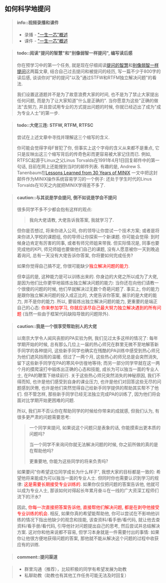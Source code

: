 ## 如何科学地提问

> #### info::视频录播和课件
> * 录播 - ["一生一芯"概述](https://www.bilibili.com/video/BV12e4y1Y76i)
> * 课件 - ["一生一芯"概述](https://ysyx.oscc.cc/slides/2205/01.html#/)

[ysyx-forum]: https://ysyx.oscc.cc/forum/

> #### todo::阅读"提问的智慧"和"别像弱智一样提问", 编写读后感
> 你在预学习中的第一个任务, 就是现在仔细阅读[提问的智慧][how to ask]和[别像弱智一样提问][stop ask]这两篇文章,
> 结合自己过去提问和被提问的经历,
> 写一篇不少于800字的读后感, 谈谈你对"好的提问"以及"通过STFW和RTFM独立解决问题"的看法.
>
> 我们设置这道题并不是为了故意浪费大家的时间, 也不是为了禁止大家提出任何问题,
> 而是为了让大家知道"什么是正确的". 当你愿意为这些"正确的做法"去努力,
> 并且尝试用专业的方式提出问题的时候, 你就已经迈出了成为"成为专业人士"的第一步.

[how to ask]: https://github.com/ryanhanwu/How-To-Ask-Questions-The-Smart-Way/blob/master/README-zh_CN.md
[stop ask]: https://github.com/tangx/Stop-Ask-Questions-The-Stupid-Ways/blob/master/README.md

> #### todo::大佬三连: STFW, RTFM, RTFSC
> 尝试在上述文章中寻找并理解这三个缩写的含义.
>
> 你可能会觉得字母F冒犯了你, 但事实上这个字母的含义从来都不是重点,
> 它只是反映出这三个缩写背后的传奇色彩而更容易被大家记住而已.
> 例如, RTFSC起源于Linux之父Linus Torvalds在1991年4月1日回复邮件中的第一句话,
> 目前在网上还能搜到当时的邮件列表.
> 有趣的是, Andrew S. Tanenbaum在[Lessons Learned from 30 Years of MINIX][minix]
> 一文中把这封邮件作为MINIX操作系统容易学习的一个例子:
> 还处于学生时代的Linus Torvalds在10天之内就把MINIX学得差不多了.

[minix]: https://cacm.acm.org/magazines/2016/3/198874-lessons-learned-from-30-years-of-minix/fulltext

<!-- -->
> #### caution::与其说是学会提问, 倒不如说是学会不提问
> 很多同学不多不少都会抱有这样的观点:
> > 我向大佬请教, 大佬告诉我答案, 我就学习了.
>
> 但你是否想过, 将来你进入公司, 你的领导让你尝试一个技术方案;
> 或者是将来你进入学校的课题组, 你的导师让你探索一个新课题.
> 你可能会觉得: 到时候身边肯定有厉害的同事, 或者有师兄师姐来带我.
> 但实际情况是, 同事也要完成他的KPI, 师兄师姐也要做他们自己的课题,
> 没有人愿意被你一天到晚追着询问, 总有一天没有大佬告诉你答案, 你将要如何完成任务?
>
> 如果你觉得自己搞不定, 你很可能缺少<font color=red>独立解决问题的能力</font>.
>
> 但幸运的是, 这种能力是可以训练出来的.
> 你身边的大佬之所以成为了大佬, 是因为他们比你更早地锻炼出独立解决问题的能力:
> 当你还在向他们请教一个很傻的问题的时候, 他们早就解决过无数个奇葩问题了.
> 事实上, 你的能力是跟你独立解决问题的投入成正比的,
> 大佬告诉你答案, 展示的是大佬的能力, 并不是你的能力.
> 所以, 要锻炼出独立解决问题的能力, 更重要的是端正自己的心态:
> <font color=red>你来参加学习, 你就应该尽自己最大努力独立解决遇到的所有问题</font>
> (当然一些由于框架代码缺陷导致的问题除外).

<!-- -->
> #### caution::我是一个很享受帮助别人的大佬
> 以南京大学令人闻风丧胆的PA实验为例, 我们见过太多这样的情况了:
> 每年学期开始的时候, 总有那么几位上一届的热心师兄在群里无微不至地解答新手同学的各种提问,
> 这些新手同学也确实在残酷的PA训练中感受到热心师兄为他们遮风挡雨的温暖.
> 但过了一两个月, 这些热心的师兄总是会突然消失, 留下这些新手同学在PA的寒风中彷徨地等待;
> 而另一部分同学早就在这一两个月的摸爬滚打中锻炼出正确的心态和技能,
> 成长为可以独当一面的专业人士, 在PA的鞭策下继续前行.
> 关于这些热心师兄突然消失的神秘原因, 我们不得而知,
> 也许是他们感受到自身的课业压力,
> 也许是他们对回答这些无尽的问题感到厌倦,
> 也许是他们突然觉得自己给新手同学提供的帮助其实帮不了他们.
> 但不管怎样, 那些新手同学已经无法独立完成PA的训练了,
> 因为他们将会面对比学期开始更困难的问题.
>
> 所以, 我们并不否认你在帮助同学的时候给你带来的成就感,
> 但我们认为, 有很多更严肃的问题需要思考:
> > 一个同学来提问, 如果说这个问题只是表象的话, 你能摸索出更本质的问题吗?
> >
> > 当一个同学不来询问你就无法解决问题的时候, 你之前所做的真的是在帮助他吗?
> >
> > 更重要地, 你能为这些同学的将来负责吗?
>
> 如果要问"你希望这位同学成长为什么样子", 我想大家的目标都是一致的:
> 希望他将来能成为可以独当一面的专业人士.
> 但同时你也需要认识到学习的规律: <font color=red>这是需要长期接受专业训练的</font>.
> 如果你仅仅把问题的答案告诉他, 他就可以成为专业人士,
> 那该如何对得起长年累月奋斗在一线的广大资深工程师们流下的汗水?
>
> 因此, <font color=red>你每一次直接把答案告诉他,
> 直接帮他们解决问题, 都是在剥夺他接受专业训练的机会.</font>
> 相反, 如果你真的希望能帮助他, 你可以尝试在不影响他训练的情况下指出他缺少的观念和技能,
> 该查资料/看手册/看代码, 就让他去查资料/看手册/看代码,
> 引导他针对问题提出自己的思考, 然后尝试并总结解决方案.
> 这对你和他来说都不容易, 但学习本身就是一件需要付出的事情:
> 如果你让他很方便地获得问题的答案, 那他就不能从解决这个问题的过程中收获应有的训练.

> #### comment::提问渠道
<!-- > * [一生一芯官方论坛][ysyx-forum] -->
> * 群里沟通（推荐），比较积极的同学有希望发展为助教
> * 私聊助教（助教也有其他工作任务可能无法及时回复）
